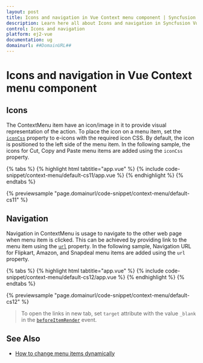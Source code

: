 ```yaml
---
layout: post
title: Icons and navigation in Vue Context menu component | Syncfusion
description: Learn here all about Icons and navigation in Syncfusion Vue Context menu component of Syncfusion Essential JS 2 and more.
control: Icons and navigation 
platform: ej2-vue
documentation: ug
domainurl: ##DomainURL##
---
```


# Icons and navigation in Vue Context menu component

## Icons

The ContextMenu item have an icon/image in it to provide visual representation of the action. To place the icon on a menu item, set the [`iconCss`](https://ej2.syncfusion.com/vue/documentation/api/context-menu/menuitemmodel/#iconcss) property to e-icons with the required icon CSS. By default, the icon is positioned to the left side of the menu item. In the following sample, the icons for Cut, Copy and Paste menu items are
added using the `iconCss` property.

{% tabs %}
{% highlight html tabtitle="app.vue" %}
{% include code-snippet/context-menu/default-cs11/app.vue %}
{% endhighlight %}
{% endtabs %}
        
{% previewsample "page.domainurl/code-snippet/context-menu/default-cs11" %}

## Navigation

Navigation in ContextMenu is usage to navigate to the other web page when menu item is clicked. This can be achieved by providing link to the menu item using the [`url`](https://ej2.syncfusion.com/vue/documentation/api/context-menu/menuitemmodel/#url) property. In the following sample, Navigation URL for Flipkart, Amazon, and Snapdeal menu items are added using the `url` property.

{% tabs %}
{% highlight html tabtitle="app.vue" %}
{% include code-snippet/context-menu/default-cs12/app.vue %}
{% endhighlight %}
{% endtabs %}
        
{% previewsample "page.domainurl/code-snippet/context-menu/default-cs12" %}

> To open the links in new tab, set `target` attribute with the value `_blank` in the [`beforeItemRender`](https://ej2.syncfusion.com/vue/documentation/api/context-menu/#beforeitemrender) event.

## See Also

* [How to change menu items dynamically](./how-to/change-menu-items-dynamically)